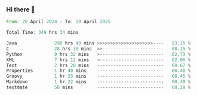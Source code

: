 ### Hi there 👋

<!--
**luoxuanzao/luoxuanzao** is a ✨ _special_ ✨ repository because its `README.md` (this file) appears on your GitHub profile.

Here are some ideas to get you started:

- 🔭 I’m currently working on ...
- 🌱 I’m currently learning ...
- 👯 I’m looking to collaborate on ...
- 🤔 I’m looking for help with ...
- 💬 Ask me about ...
- 📫 How to reach me: ...
- 😄 Pronouns: ...
- ⚡ Fun fact: ...
-->

<!--START_SECTION:waka-->

```rust
From: 20 April 2024 - To: 20 April 2025

Total Time: 349 hrs 34 mins

Java              290 hrs 49 mins >>>>>>>>>>>>>>>>>>>>>----   83.15 %
C                 28 hrs 30 mins  >>-----------------------   08.15 %
Python            9 hrs 32 mins   >------------------------   02.73 %
XML               7 hrs 12 mins   >------------------------   02.06 %
Text              2 hrs 20 mins   -------------------------   00.67 %
Properties        1 hr 40 mins    -------------------------   00.48 %
Groovy            1 hr 33 mins    -------------------------   00.45 %
Markdown          1 hr 22 mins    -------------------------   00.39 %
textmate          58 mins         -------------------------   00.28 %
```

<!--END_SECTION:waka-->